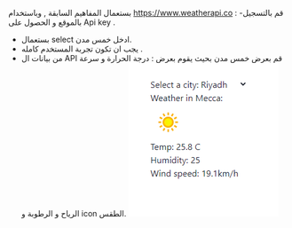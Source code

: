 بستعمال المفاهيم السابقة , وباستخدام https://www.weatherapi.co :
-قم بالتسجيل بالموقع و الحصول على Api key . 
- بستعمال select ادخل خمس مدن.
- يجب ان تكون تجربة المستخدم كامله . 
- من بيانات ال API قم بعرض خمس مدن بحيث يقوم بعرض : درجة الحرارة و سرعة الرياح و الرطوبة و icon الطقس.
 ![usestate-ex01](1.png)


